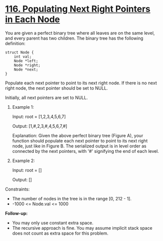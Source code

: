 # [116. Populating Next Right Pointers in Each Node](https://leetcode.com/problems/populating-next-right-pointers-in-each-node/)

You are given a perfect binary tree where all leaves 
are on the same level, and every parent has two children. 
The binary tree has the following definition:

    struct Node {
        int val;
        Node *left;
        Node *right;
        Node *next;
    }

Populate each next pointer to point to its next right node. 
If there is no next right node, the next pointer should be set to NULL.

Initially, all next pointers are set to NULL.


1. Example 1:


    Input: root = [1,2,3,4,5,6,7]
    
    Output: [1,#,2,3,#,4,5,6,7,#]
    
    Explanation: Given the above perfect binary tree (Figure A), 
    your function should populate each next pointer to point to 
    its next right node, just like in Figure B. The serialized output 
    is in level order as connected by the next pointers, with '#' 
    signifying the end of each level.


2. Example 2:


    Input: root = []
    
    Output: []


Constraints:

- The number of nodes in the tree is in the range [0, 212 - 1].
- -1000 <= Node.val <= 1000


**Follow-up:**

- You may only use constant extra space.
- The recursive approach is fine. You may assume implicit stack
space does not count as extra space for this problem.